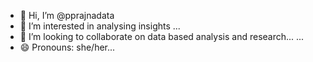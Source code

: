 - 👋 Hi, I’m @pprajnadata
- 👀 I’m interested in analysing insights ...
- 💞️ I’m looking to collaborate on data based analysis and research... ...
- 😄 Pronouns: she/her...

<!---
pprajnadata/pprajnadata is a ✨ special ✨ repository because its `README.md` (this file) appears on your GitHub profile.
You can click the Preview link to take a look at your changes.
--->
